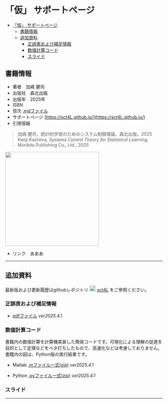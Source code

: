 # 「仮」 サポートページ

- [「仮」 サポートページ](#仮-サポートページ)
  - [書籍情報](#書籍情報)
  - [追加資料](#追加資料)
    - [正誤表および補足情報](#正誤表および補足情報)
    - [数値計算コード](#数値計算コード)
    - [スライド](#スライド)


## 書籍情報

- 著者　加嶋 健司  
- 出版社　森北出版  
- 出版年　2025年
- ISBN
- 目次 [.mdファイル](./TOC.md)
- サポートページ [https://sct4L.github.io/](https://sct4L.github.io/) 
- 引用情報  
> 加嶋 健司，統計的学習のためのシステム制御理論，森北出版，2025  
> Kenji Kashima, *Systems Control Theory for Statistical Learning*, Morikita Publishing Co., Ltd., 2025

<img src="./lab.png" width="300">
<!-- ![fig](./lab.png) -->

- リンク　あああ

---

## 追加資料

最新版および更新履歴はgithubレポジトリ <img src="https://github.githubassets.com/assets/GitHub-Mark-ea2971cee799.png" width="20">  [sct4L](https://github.com/sct4L/cst4L.github.io/) をご参照ください。

### 正誤表および補足情報

- [pdfファイル](https://www.bode.amp.i.kyoto-u.ac.jp/) *ver2025.4.1*


### 数値計算コード

書籍内の数値計算を計算機実装した簡易コードです。可視化による理解の促進を目的として定理などをベタ打ちしたもので、高速化などは考慮しておりません。
書籍内の図は、Python版の実行結果です。

- Matlab [.mファイル一式(zip)](./matlab.zip) *ver2025.4.1*

- Python [.pyファイル一式(zip)](./python.zip) *ver2025.4.1*

### スライド

---
